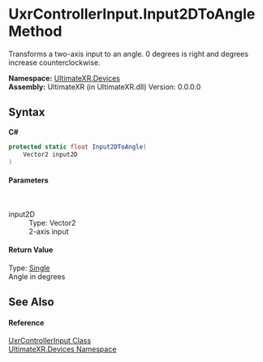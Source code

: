 # UxrControllerInput.Input2DToAngle Method 
 

Transforms a two-axis input to an angle. 0 degrees is right and degrees increase counterclockwise.

**Namespace:**&nbsp;<a href="N_UltimateXR_Devices">UltimateXR.Devices</a><br />**Assembly:**&nbsp;UltimateXR (in UltimateXR.dll) Version: 0.0.0.0

## Syntax

**C#**<br />
``` C#
protected static float Input2DToAngle(
	Vector2 input2D
)
```


#### Parameters
&nbsp;<dl><dt>input2D</dt><dd>Type: Vector2<br />2-axis input</dd></dl>

#### Return Value
Type: <a href="https://docs.microsoft.com/dotnet/api/system.single" target="_blank" rel="noopener noreferrer">Single</a><br />Angle in degrees

## See Also


#### Reference
<a href="T_UltimateXR_Devices_UxrControllerInput">UxrControllerInput Class</a><br /><a href="N_UltimateXR_Devices">UltimateXR.Devices Namespace</a><br />